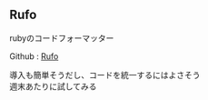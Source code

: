 Rufo
---

rubyのコードフォーマッター

Github : [Rufo](https://github.com/ruby-formatter/rufo)

導入も簡単そうだし、コードを統一するにはよさそう  
週末あたりに試してみる
